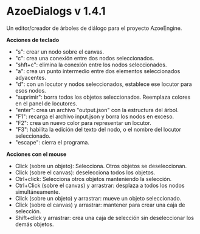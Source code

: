 # AzoeDialogs v 1.4.1
Un editor/creador de árboles de diálogo para el proyecto AzoeEngine.


**Acciones de teclado**
 - "s": crear un nodo sobre el canvas.
 - "c": crea una conexión entre dos nodos seleccionados. 
 - "shft+c": elimina la conexión entre los nodos seleccionados.
 - "a": crea un punto intermedio entre dos elementos seleccionados adyacentes.
 - "d": con un locutor y nodos seleccionados, establece ese locutor para esos nodos.
 - "suprimir": borra todos los objetos seleccionados. Reemplaza colores en el panel de locutores.
 - "enter": crea un archivo "output.json" con la estructura del árbol.
 - "F1": recarga el archivo input.json y borra los nodos en exceso.
 - "F2": crea un nuevo color para representar un locutor.
 - "F3": habilita la edición del texto del nodo, o el nombre del locutor seleccionado.
 - "escape": cierra el programa.

**Acciones con el mouse**
- Click (sobre un objeto): Selecciona. Otros objetos se deseleccionan.
- Click (sobre el canvas): deselecciona todos los objetos.
- Ctrl+click: Selecciona otros objetos manteniendo la selección.
- Ctrl+Click (sobre el canvas) y arrastrar: desplaza a todos los nodos simultáneamente.
- Click (sobre un objeto) y arrastrar: mueve un objeto seleccionado.
- Click (sobre el canvas) y arrastrar: mantener para crear una caja de selección.
- Shift+click y arrastrar: crea una caja de selección sin deseleccionar los demás objetos.
